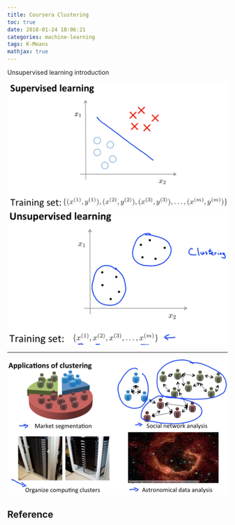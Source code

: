 ```yaml
---
title: Coursera Clustering
toc: true
date: 2018-01-24 18:06:21
categories: machine-learning
tags: K-Means
mathjax: true
---
```


<script type="text/x-mathjax-config">
  MathJax.Hub.Config({
    extensions: ["tex2jax.js"],
    jax: ["input/TeX"],
    tex2jax: {
      inlineMath: [ ['$','$'], ['\\(','\\)'] ],
      displayMath: [ ['$$','$$']],
      processEscapes: true
    }
  });
</script>
<script type="text/javascript" src="https://cdn.mathjax.org/mathjax/latest/MathJax.js?config=TeX-AMS_HTML,http://myserver.com/MathJax/config/local/local.js">
</script>


Unsupervised learning introduction

<!-- more -->

<div class="limg0">
<img src="/images/ml/coursera-week-8-1.png" width="600" />
<img src="/images/ml/coursera-week-8-2.jpg" width="600" />
</div>

---

<div class="limg1">
<img src="/images/ml/coursera-week-8-3.png" width="600" />
</div>



## Reference

[img1]: /images/ml/coursera-week-8-1.png
[img2]: /images/ml/coursera-week-8-2.jpg
[img3]: /images/ml/coursera-week-8-3.png
[img4]: /images/ml/coursera-week-8-4-K-Means.gif
[img5]: /images/ml/coursera-week-8-5-K-Means-2.jpg





